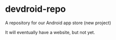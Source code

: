 # devdroid-repo
A repository for our Android app store (new project)

It will eventually have a website, but not yet.
